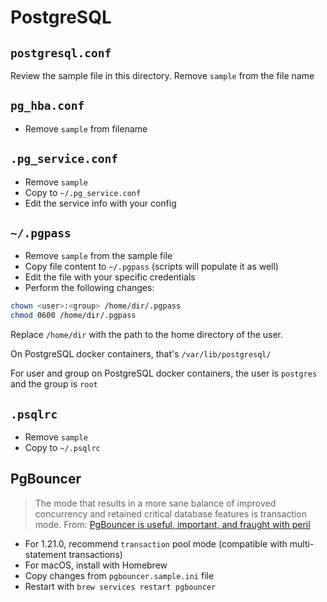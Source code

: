 # PostgreSQL

## `postgresql.conf`
Review the sample file in this directory. Remove `sample` from the file name

## `pg_hba.conf`
* Remove `sample` from filename

## `.pg_service.conf`
* Remove `sample`
* Copy to `~/.pg_service.conf`
* Edit the service info with your config

## `~/.pgpass`
* Remove `sample` from the sample file
* Copy file content to `~/.pgpass` (scripts will populate it as well)
* Edit the file with your specific credentials
* Perform the following changes:

```sh
chown <user>:<group> /home/dir/.pgpass
chmod 0600 /home/dir/.pgpass
```

Replace `/home/dir` with the path to the home directory of the user.

On PostgreSQL docker containers, that's `/var/lib/postgresql/`

For user and group on PostgreSQL docker containers, the user is `postgres` and the group is `root`

## `.psqlrc`
* Remove `sample`
* Copy to `~/.psqlrc`

## PgBouncer
> The mode that results in a more sane balance of improved concurrency and retained critical database features is transaction mode.
From: [PgBouncer is useful, important, and fraught with peril](https://jpcamara.com/2023/04/12/pgbouncer-is-useful.html)

* For 1.21.0, recommend `transaction` pool mode (compatible with multi-statement transactions)
* For macOS, install with Homebrew
* Copy changes from `pgbouncer.sample.ini` file
* Restart with `brew services restart pgbouncer`
